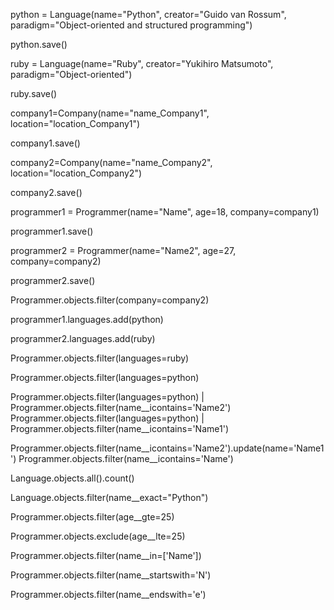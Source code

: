 python = Language(name="Python", creator="Guido van Rossum", paradigm="Object-oriented and structured programming")

python.save()

ruby = Language(name="Ruby", creator="Yukihiro Matsumoto", paradigm="Object-oriented")

ruby.save()

company1=Company(name="name_Company1", location="location_Company1")

company1.save()

company2=Company(name="name_Company2", location="location_Company2")

company2.save()

programmer1 = Programmer(name="Name", age=18, company=company1)

programmer1.save()

programmer2 = Programmer(name="Name2", age=27, company=company2)

programmer2.save()

Programmer.objects.filter(company=company2)

programmer1.languages.add(python)

programmer2.languages.add(ruby)

Programmer.objects.filter(languages=ruby)

Programmer.objects.filter(languages=python)

Programmer.objects.filter(languages=python) | Programmer.objects.filter(name__icontains='Name2')
Programmer.objects.filter(languages=python) | Programmer.objects.filter(name__icontains='Name1')

Programmer.objects.filter(name__icontains='Name2').update(name='Name1')
Programmer.objects.filter(name__icontains='Name')


Language.objects.all().count()

Language.objects.filter(name__exact="Python")

Programmer.objects.filter(age__gte=25)

Programmer.objects.exclude(age__lte=25)

Programmer.objects.filter(name__in=['Name'])

Programmer.objects.filter(name__startswith='N')

Programmer.objects.filter(name__endswith='e')

